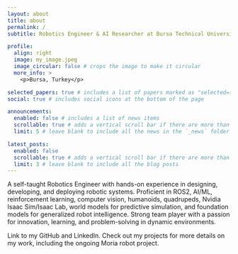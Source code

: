 ```yaml
---
layout: about
title: about
permalink: /
subtitle: Robotics Engineer & AI Researcher at Bursa Technical University. Bursa, Turkey. yaxye2200@gmail.com. +90 552 8090578.

profile:
  align: right
  image: my_image.jpeg
  image_circular: false # crops the image to make it circular
  more_info: >
    <p>Bursa, Turkey</p>

selected_papers: true # includes a list of papers marked as "selected={true}"
social: true # includes social icons at the bottom of the page

announcements:
  enabled: false # includes a list of news items
  scrollable: true # adds a vertical scroll bar if there are more than 3 news items
  limit: 5 # leave blank to include all the news in the `_news` folder

latest_posts:
  enabled: false
  scrollable: true # adds a vertical scroll bar if there are more than 3 new posts items
  limit: 3 # leave blank to include all the blog posts
---
```


A self-taught Robotics Engineer with hands-on experience in designing, developing, and deploying robotic systems. Proficient in ROS2, AI/ML, reinforcement learning, computer vision, humanoids, quadrupeds, Nvidia Isaac Sim/Isaac Lab, world models for predictive simulation, and foundation models for generalized robot intelligence. Strong team player with a passion for innovation, learning, and problem-solving in dynamic environments.

Link to my GitHub and LinkedIn. Check out my projects for more details on my work, including the ongoing Moria robot project.